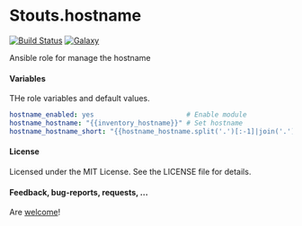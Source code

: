 Stouts.hostname
===============

[![Build Status](http://img.shields.io/travis/Stouts/Stouts.hostname.svg?style=flat-square)](https://travis-ci.org/Stouts/Stouts.hostname)
[![Galaxy](http://img.shields.io/badge/galaxy-Stouts.hostname-blue.svg?style=flat-square)](https://galaxy.ansible.com/list#/roles/845)

Ansible role for manage the hostname

#### Variables

THe role variables and default values.

```yaml
hostname_enabled: yes                       # Enable module
hostname_hostname: "{{inventory_hostname}}" # Set hostname
hostname_hostname_short: "{{hostname_hostname.split('.')[:-1]|join('.')}}" # Set short hostname
```

#### License

Licensed under the MIT License. See the LICENSE file for details.

#### Feedback, bug-reports, requests, ...

Are [welcome](https://github.com/Stouts/Stouts.hostname/issues)!
